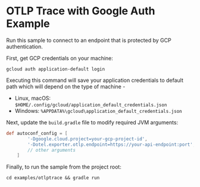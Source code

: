 # OTLP Trace with Google Auth Example

Run this sample to connect to an endpoint that is protected by GCP authentication.

First, get GCP credentials on your machine:

```shell
gcloud auth application-default login
```
Executing this command will save your application credentials to default path which will depend on the type of machine -
 - Linux, macOS: `$HOME/.config/gcloud/application_default_credentials.json`
 - Windows: `%APPDATA%\gcloud\application_default_credentials.json`

Next, update the `build.gradle` file to modify required JVM arguments:

```groovy
def autoconf_config = [
        '-Dgoogle.cloud.project=your-gcp-project-id',
        '-Dotel.exporter.otlp.endpoint=https://your-api-endpoint:port',
        // other arguments
    ]
```

Finally, to run the sample from the project root:

```
cd examples/otlptrace && gradle run
```
